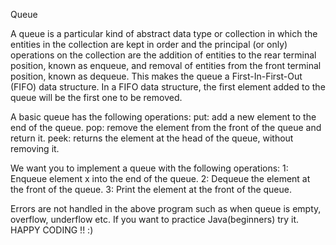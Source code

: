 Queue

A queue is a particular kind of abstract data type or collection in which the entities in the collection are kept in order and the principal (or only) operations on the collection are the addition of entities to the rear terminal position, known as enqueue, and removal of entities from the front terminal position, known as dequeue. This makes the queue a First-In-First-Out (FIFO) data structure. In a FIFO data structure, the first element added to the queue will be the first one to be removed.

A basic queue has the following operations:
put: add a new element to the end of the queue.
pop: remove the element from the front of the queue and return it.
peek: returns the element at the head of the queue, without removing it.

We want you to implement a queue with the following operations:
1: Enqueue element x into the end of the queue.
2: Dequeue the element at the front of the queue.
3: Print the element at the front of the queue.

Errors are not handled in the above program such as when queue is empty, overflow, underflow etc. If you want to practice Java(beginners) try it.
HAPPY CODING !! :)
